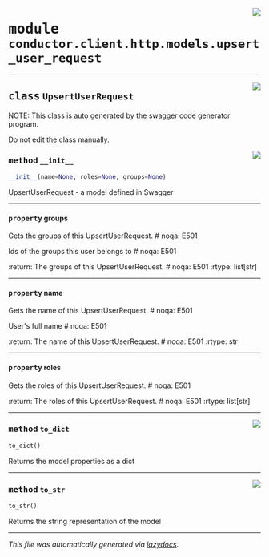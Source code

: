 <!-- markdownlint-disable -->

<a href="../src/conductor/client/http/models/upsert_user_request.py#L0"><img align="right" style="float:right;" src="https://img.shields.io/badge/-source-cccccc?style=flat-square"></a>

# <kbd>module</kbd> `conductor.client.http.models.upsert_user_request`






---

<a href="../src/conductor/client/http/models/upsert_user_request.py#L6"><img align="right" style="float:right;" src="https://img.shields.io/badge/-source-cccccc?style=flat-square"></a>

## <kbd>class</kbd> `UpsertUserRequest`
NOTE: This class is auto generated by the swagger code generator program. 

Do not edit the class manually. 

<a href="../src/conductor/client/http/models/upsert_user_request.py#L30"><img align="right" style="float:right;" src="https://img.shields.io/badge/-source-cccccc?style=flat-square"></a>

### <kbd>method</kbd> `__init__`

```python
__init__(name=None, roles=None, groups=None)
```

UpsertUserRequest - a model defined in Swagger 


---

#### <kbd>property</kbd> groups

Gets the groups of this UpsertUserRequest.  # noqa: E501 

Ids of the groups this user belongs to  # noqa: E501 

:return: The groups of this UpsertUserRequest.  # noqa: E501 :rtype: list[str] 

---

#### <kbd>property</kbd> name

Gets the name of this UpsertUserRequest.  # noqa: E501 

User's full name  # noqa: E501 

:return: The name of this UpsertUserRequest.  # noqa: E501 :rtype: str 

---

#### <kbd>property</kbd> roles

Gets the roles of this UpsertUserRequest.  # noqa: E501 



:return: The roles of this UpsertUserRequest.  # noqa: E501 :rtype: list[str] 



---

<a href="../src/conductor/client/http/models/upsert_user_request.py#L118"><img align="right" style="float:right;" src="https://img.shields.io/badge/-source-cccccc?style=flat-square"></a>

### <kbd>method</kbd> `to_dict`

```python
to_dict()
```

Returns the model properties as a dict 

---

<a href="../src/conductor/client/http/models/upsert_user_request.py#L145"><img align="right" style="float:right;" src="https://img.shields.io/badge/-source-cccccc?style=flat-square"></a>

### <kbd>method</kbd> `to_str`

```python
to_str()
```

Returns the string representation of the model 




---

_This file was automatically generated via [lazydocs](https://github.com/ml-tooling/lazydocs)._
